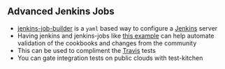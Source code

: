 ## Advanced Jenkins Jobs
* [jenkins-job-builder](http://docs.openstack.org/infra/jenkins-job-builder/) is a `yaml` based way to configure a [Jenkins](https://jenkins.io/index.html) server
* Having jenkins and jenkins-jobs like [this example](https://github.com/jjasghar/jenkins-jobs/blob/master/minecraft-basic.yml) can help automate validation of the cookbooks and changes from the community
* This can be used to compliment the [Travis](https://travis-ci.org) tests
* You can gate integration tests on public clouds with test-kitchen
